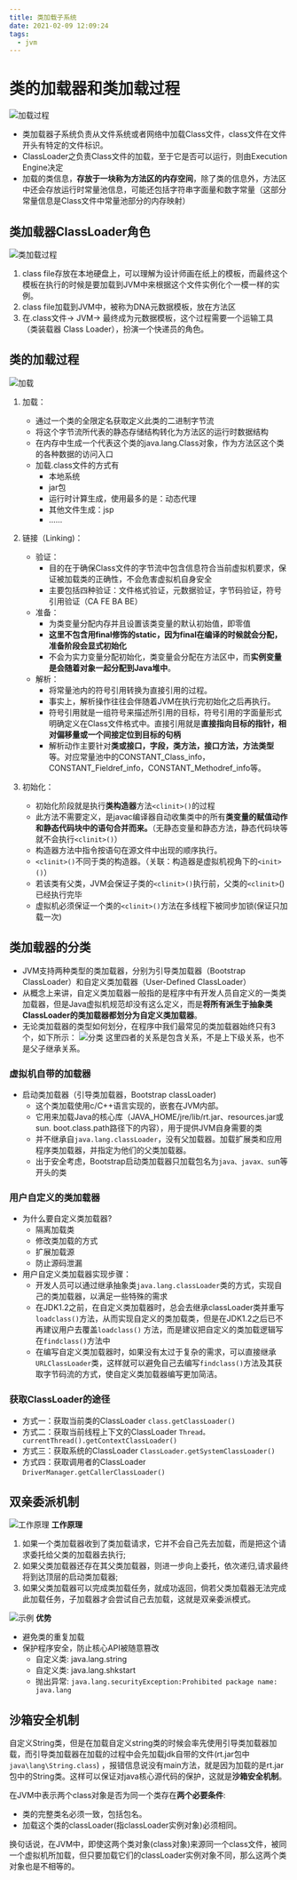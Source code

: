 ```yaml
---
title: 类加载子系统 
date: 2021-02-09 12:09:24
tags:
  - jvm
---
```


# 类的加载器和类加载过程

![加载过程](https://kuangstudy.oss-cn-beijing.aliyuncs.com/bbs/2021/02/09/kuangstudydfe58db2-ee75-464b-803f-6c36ca896938.png)

- 类加载器子系统负责从文件系统或者网络中加载Class文件，class文件在文件开头有特定的文件标识。
- ClassLoader之负责Class文件的加载，至于它是否可以运行，则由Execution Engine决定
- 加载的类信息，**存放于一块称为方法区的内存空间**，除了类的信息外，方法区中还会存放运行时常量池信息，可能还包括字符串字面量和数字常量（这部分常量信息是Class文件中常量池部分的内存映射）

## 类加载器ClassLoader角色

![类加载过程](https://kuangstudy.oss-cn-beijing.aliyuncs.com/bbs/2021/02/09/kuangstudy7de4ff2d-a01d-493d-ac60-c806184a9584.png "类加载过程")

1. class file存放在本地硬盘上，可以理解为设计师画在纸上的模板，而最终这个模板在执行的时候是要加载到JVM中来根据这个文件实例化个一模一样的实例。
2. class file加载到JVM中，被称为DNA元数据模板，放在方法区
3. 在.class文件-> JVM-> 最终成为元数据模板，这个过程需要一个运输工具（类装载器 Class Loader），扮演一个快递员的角色。

## 类的加载过程

![加载](https://kuangstudy.oss-cn-beijing.aliyuncs.com/bbs/2021/02/09/kuangstudy7cae202d-8776-4a6e-9a07-01c898474869.png "加载")

1. 加载：
    - 通过一个类的全限定名获取定义此类的二进制字节流
    - 将这个字节流所代表的静态存储结构转化为方法区的运行时数据结构
    - 在内存中生成一个代表这个类的java.lang.Class对象，作为方法区这个类的各种数据的访问入口
    - 加载.class文件的方式有
        - 本地系统
        - jar包
        - 运行时计算生成，使用最多的是：动态代理
        - 其他文件生成：jsp
        - ......
2. 链接（Linking)：
    - 验证：
        - 目的在于确保Class文件的字节流中包含信息符合当前虚拟机要求，保证被加载类的正确性，不会危害虚拟机自身安全
        - 主要包括四种验证：文件格式验证，元数据验证，字节码验证，符号引用验证（CA FE BA BE）
    - 准备：
        - 为类变量分配内存并且设置该类变量的默认初始值，即零值
        - **这里不包含用final修饰的static，因为final在编译的时候就会分配，准备阶段会显式初始化**
        - 不会为实力变量分配初始化，类变量会分配在方法区中，而**实例变量是会随着对象一起分配到Java堆中**。
    - 解析：
        - 将常量池内的符号引用转换为直接引用的过程。
        - 事实上，解析操作往往会伴随着JVM在执行完初始化之后再执行。
        - 符号引用就是一组符号来描述所引用的目标，符号引用的字面量形式明确定义在Class文件格式中。直接引用就是**直接指向目标的指针，相对偏移量或一个间接定位到目标的句柄**
        - 解析动作主要针对**类或接口，字段，类方法，接口方法，方法类型**等。对应常量池中的CONSTANT_Class_info，CONSTANT_Fieldref_info，CONSTANT_Methodref_info等。

3. 初始化：
    - 初始化阶段就是执行**类构造器**方法`<clinit>()`的过程
    - 此方法不需要定义，是javac编译器自动收集类中的所有**类变量的赋值动作和静态代码块中的语句合并而来。**（无静态变量和静态方法，静态代码块等就不会执行`<clinit>()`）
    - 构造器方法中指令按语句在源文件中出现的顺序执行。
    - `<clinit>()`不同于类的构造器。（关联：构造器是虚拟机视角下的`<init>()`）
    - 若该类有父类，JVM会保证子类的`<clinit>()`执行前，父类的`<clinit>`()已经执行完毕
    - 虚拟机必须保证一个类的`<clinit>()`方法在多线程下被同步加锁(保证只加载一次)

## 类加载器的分类

- JVM支持两种类型的类加载器，分别为引导类加载器（Bootstrap ClassLoader）和自定义类加载器（User-Defined ClassLoader）
- 从概念上来讲，自定义类加载器一般指的是程序中有开发人员自定义的一类类加载器，但是Java虚拟机规范却没有这么定义，而是**将所有派生于抽象类ClassLoader的类加载器都划分为自定义类加载器**。
- 无论类加载器的类型如何划分，在程序中我们最常见的类加载器始终只有3个，如下所示：
  ![分类](https://kuangstudy.oss-cn-beijing.aliyuncs.com/bbs/2021/02/11/kuangstudy9957b99b-9565-4adc-af49-5e4d145e56d9.png "分类")
  这里四者的关系是包含关系，不是上下级关系，也不是父子继承关系。

### 虚拟机自带的加载器

- 启动类加载器（引导类加载器，Bootstrap classLoader)
    - 这个类加载使用c/C++语言实现的，嵌套在JVM内部。
    - 它用来加载Java的核心库（JAVA_HOME/jre/lib/rt.jar、resources.jar或sun. boot.class.path路径下的内容），用于提供JVM自身需要的类
    - 并不继承自`java.lang.classLoader`，没有父加载器。加载扩展类和应用程序类加载器，并指定为他们的父类加载器。
    - 出于安全考虑，Bootstrap启动类加载器只加载包名为`java、javax、su`n等开头的类

### 用户自定义的类加载器

- 为什么要自定义类加载器?
    - 隔离加载类
    - 修改类加载的方式
    - 扩展加载源
    - 防止源码泄漏
- 用户自定义类加载器实现步骤：
    - 开发人员可以通过继承抽象类`java.lang.classLoader`类的方式，实现自己的类加载器，以满足一些特殊的需求
    - 在JDK1.2之前，在自定义类加载器时，总会去继承classLoader类并重写`loadclass()`方法，从而实现自定义的类加载类，但是在JDK1.2之后已不再建议用户去覆盖`loadclass()`
      方法，而是建议把自定义的类加载逻辑写在`findclass()`方法中
    - 在编写自定义类加载器时，如果没有太过于复杂的需求，可以直接继承`URLClassLoader`类，这样就可以避免自己去编写`findclass()`方法及其获取字节码流的方式，使自定义类加载器编写更加简洁。

### 获取ClassLoader的途径

- 方式一：获取当前类的ClassLoader
  `class.getClassLoader()`
- 方式二：获取当前线程上下文的ClassLoader
  `Thread。currentThread().getContextClassLoader()`
- 方式三：获取系统的ClassLoader
  `ClassLoader.getSystemClassLoader()`
- 方式四：获取调用者的ClassLoader
  `DriverManager.getCallerClassLoader()`

## 双亲委派机制

![工作原理](https://kuangstudy.oss-cn-beijing.aliyuncs.com/bbs/2021/02/11/kuangstudy0204b515-c4e8-4812-8aca-35068f50d6de.png "工作原理")
**工作原理**

1. 如果一个类加载器收到了类加载请求，它并不会自己先去加载，而是把这个请求委托给父类的加载器去执行;
2. 如果父类加载器还存在其父类加载器，则进一步向上委托，依次递归,请求最终将到达顶层的启动类加载器;
3. 如果父类加载器可以完成类加载任务，就成功返回，倘若父类加载器无法完成此加载任务，子加载器才会尝试自己去加载，这就是双亲委派模式。

![示例](https://kuangstudy.oss-cn-beijing.aliyuncs.com/bbs/2021/02/11/kuangstudy5445fd63-48ac-4e1c-950d-c92ceb419dd7.png "示例")
**优势**

- 避免类的重复加载
- 保护程序安全，防止核心API被随意篡改
    - 自定义类: java.lang.string
    - 自定义类: java.lang.shkstart
    - 抛出异常: `java.lang.securityException:Prohibited package name: java.lang
      `

## 沙箱安全机制

自定义String类，但是在加载自定义string类的时候会率先使用引导类加载器加载，而引导类加载器在加载的过程中会先加载jdk自带的文件(rt.jar包中`java\lang\String.class`)
，报错信息说没有main方法，就是因为加载的是rt.jar包中的String类。这样可以保证对java核心源代码的保护，这就是**沙箱安全机制**。

在JVM中表示两个class对象是否为同一个类存在**两个必要条件**:

- 类的完整类名必须一致，包括包名。
- 加载这个类的classLoader(指classLoader实例对象)必须相同。

换句话说，在JVM中，即使这两个类对象(class对象)来源同一个class文件，被同一个虚拟机所加载，但只要加载它们的classLoader实例对象不同，那么这两个类对象也是不相等的。